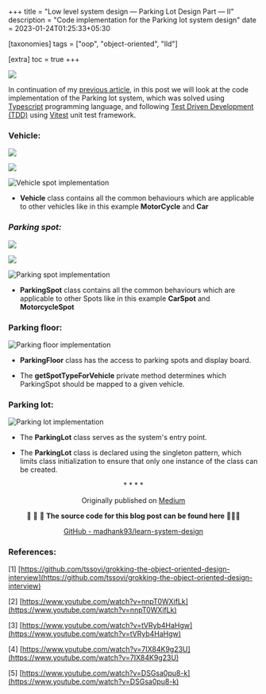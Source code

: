 +++
title = "Low level system design — Parking Lot Design Part — II"
description = "Code implementation for the Parking lot system design"
date = 2023-01-24T01:25:33+05:30

[taxonomies]
tags = ["oop", "object-oriented", "lld"]

[extra]
toc = true
+++

![](https://cdn-images-1.medium.com/max/2000/0*jpy7urdeHfT3JLsV)

In continuation of my [previous article](https://medium.com/@madhankumaravelu93/low-level-system-design-parking-lot-design-part-i-7567d510da1d), in this post we will look at the code implementation of the Parking lot system, which was solved using [Typescript](https://www.typescriptlang.org/) programming language, and following [Test Driven Development (TDD)](https://en.wikipedia.org/wiki/Test-driven_development) using [Vitest](https://vitest.dev/) unit test framework.

### Vehicle:

![](https://cdn-images-1.medium.com/max/2000/1*OIoTK7O8kbap325ItNroYg.png)

![](https://cdn-images-1.medium.com/max/2000/1*n5ma2uHDrUJHk74Hp24V7w.png)

![Vehicle spot implementation](https://cdn-images-1.medium.com/max/2000/1*fgApaaeWq1SK7DAsQD7AzA.png)

- **Vehicle** class contains all the common behaviours which are applicable to other vehicles like in this example **MotorCycle** and **Car**

### _Parking spot:_

![](https://cdn-images-1.medium.com/max/2000/1*5t8syCb8Kn_3YdLVIqo4LA.png)

![](https://cdn-images-1.medium.com/max/2000/1*etFCNvcCcmTZ04WAXtfZIw.png)

![Parking spot implementation](https://cdn-images-1.medium.com/max/2000/1*oLG4lKNhcTNBmYzbK7AajQ.png)

- **ParkingSpot** class contains all the common behaviours which are applicable to other Spots like in this example **CarSpot** and **MotorcycleSpot**

### Parking floor:

![Parking floor implementation](https://cdn-images-1.medium.com/max/2066/1*G09eFX0yvxnmsedzHE92gg.png)

- **ParkingFloor** class has the access to parking spots and display board.

- The **getSpotTypeForVehicle** private method determines which ParkingSpot should be mapped to a given vehicle.

### Parking lot:

![Parking lot implementation](https://cdn-images-1.medium.com/max/2000/1*i__QaXZY2NaU5PyEDE0Bdg.png)

- The **ParkingLot** class serves as the system's entry point.

- The **ParkingLot** class is declared using the singleton pattern, which limits class initialization to ensure that only one instance of the class can be created.

<div align="center">* * * *</div>

<center>

Originally published on [Medium](https://medium.com/@madhankumaravelu93/low-level-system-design-parking-lot-design-part-ii-ab5f4efab90)

🌟 🌟 🌟 **The source code for this blog post can be found here** 🌟🌟🌟

[GitHub - madhank93/learn-system-design](https://github.com/madhank93/learn-system-design)

</center>

### References:

[1] [https://github.com/tssovi/grokking-the-object-oriented-design-interview](https://github.com/tssovi/grokking-the-object-oriented-design-interview)

[2] [https://www.youtube.com/watch?v=nnpT0WXifLk](https://www.youtube.com/watch?v=nnpT0WXifLk)

[3] [https://www.youtube.com/watch?v=tVRyb4HaHgw](https://www.youtube.com/watch?v=tVRyb4HaHgw)

[4] [https://www.youtube.com/watch?v=7IX84K9g23U](https://www.youtube.com/watch?v=7IX84K9g23U)

[5] [https://www.youtube.com/watch?v=DSGsa0pu8-k](https://www.youtube.com/watch?v=DSGsa0pu8-k)
